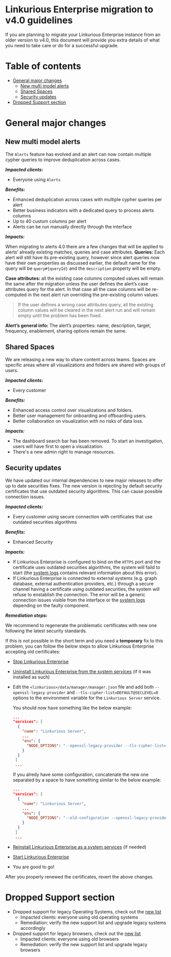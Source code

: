 <!-- omit in toc -->
# Linkurious Enterprise migration to v4.0 guidelines

If you are planning to migrate your Linkurious Enterprise instance from an older version to v4.0,
this document will provide you extra details of what you need to take care or do for a successful upgrade.

<!-- omit in toc -->
# Table of contents
- [General major changes](#general-major-changes)
  - [New multi model alerts](#new-multi-model-alerts)
  - [Shared Spaces](#shared-spaces)
  - [Security updates](#security-updates)
- [Dropped Support section](#dropped-support-section)

# General major changes

## New multi model alerts

The `Alerts` feature has evolved and an alert can now contain multiple cypher queries to improve deduplication across cases.

***Impacted clients:***

- Everyone using `Alerts`

***Benefits:***

- Enhanced deduplication across cases with multiple cypher queries per alert
- Better business indicators with a dedicated query to process alerts columns
- Up to 40 custom columns per alert
- Alerts can be run manually directly through the interface

***Impacts:***

When migrating to alerts 4.0 there are a few changes that will be applied to alerts’ already existing matches, queries and case attributes.
**Queries:** Each alert will still have its pre-existing query, however since alert queries now have their own properties as discussed earlier, the default name for the query will be 
`query#{queryId}` and the `description` property will be empty.

**Case attributes:** all the existing case columns computed values will remain the same after the migration unless the user defines the alert’s case attributes query for the alert. In that case all the case columns will be re-computed in the next alert run overriding the pre-existing column values. 
> If the user defines a wrong case attributes query, all the existing column values will be cleared in the next alert run and will remain empty until the problem has been fixed.

**Alert’s general info:** The alert’s properties: name, description, target, frequency, enablement, sharing options remain the same.

## Shared Spaces

We are releasing a new way to share content across teams. Spaces are specific areas where all visualizations and folders are shared with groups of users.

***Impacted clients:***

- Every customer

***Benefits:***

- Enhanced access control over visualizations and folders.
- Better user management for onboarding and offboarding users.
- Better collaboration on visualization with no risks of data loss.

***Impacts:***

- The dashboard search bar has been removed. To start an investigation, users will have first to open a visualization.
- There's a new admin right to manage resources.

## Security updates

We have updated our internal dependencies to new major releases to offer up to date securities fixes.
The new version is rejecting by default security certificates that use outdated security algorithms. This can cause possible connection issues.

***Impacted clients:***

- Every customer using secure connection with certificates that use outdated securities algorithms

***Benefits:***

- Enhanced Security

***Impacts:***

- If Linkurious Enterprise is configured to bind on the `HTTPS` port and the certificate uses outdated securities algorithms, the system will faild to start (the [system logs][6] contains relevant information about this error).
- If Linkurious Enterprise is connected to external systems (e.g. graph database, external authentication providers, etc.) through a secure channel having a certificate using outdated securities, the system will refuse to enstablish the connection. The error will be a generic connection issues visible from the interface or the [system logs][6] depending on the faulty component.

***Remediation steps:***

We recommend to regenerate the problematic certificates with new one following the latest security standards.

If this is not possible in the short term and you need a **temporary** fix to this problem, you can follow the below steps to allow Linkurious Enterprise accepting old certificates:
- [Stop Linkurious Enterprise][1]
- [Uninstall Linkurious Enterprise from the system services][2] (if it was installed as such)
- Edit the `<linkurious>/data/manager/manager.json` file and add both `--openssl-legacy-provider` and `--tls-cipher-list=DEFAULT@SECLEVEL=0` options to the environment variable for the `Linkurious Server` service.
  
  You should now have something like the below example:
  ```json
  ...
  "services": [
    {
      "name": "Linkurious Server",
      ...
      "env": {
        "NODE_OPTIONS": "--openssl-legacy-provider --tls-cipher-list=DEFAULT@SECLEVEL=0"
      }
    }
   ]
   ...
  ```
  If you alredy have some configuration, concatenate the new one separated by a space to have something similar to the below example:
  ```json
  ...
  "services": [
    {
      "name": "Linkurious Server",
      ...
      "env": {
        "NODE_OPTIONS": "--old-configuration --openssl-legacy-provider --tls-cipher-list=DEFAULT@SECLEVEL=0"
      }
    }
   ]
   ...
  ```
- [Reinstall Linkurious Enterprise as a system services][3] (if needed)
- [Start Linkurious Enterprise][4]
- You are good to go!

After you properly renewed the certificates, revert the above changes.

# Dropped Support section

- Dropped support for legacy Operating Systems, check out the [new list][5]
  - Impacted clients: everyone using old operating systems
  - Remediation: verify the new support list and upgrade legacy systems accordingly
- Dropped support for legacy browsers, check out the [new list][7]
  - Impacted clients: everyone using old browsers
  - Remediation: verify the new support list and upgrade legacy browsers

[1]: https://doc.linkurio.us/admin-manual/4.0/stop/
[2]: https://doc.linkurious.com/admin-manual/4.0/install/#uninstall-from-services
[3]: https://doc.linkurious.com/admin-manual/4.0/install/#install-as-a-service
[4]: https://doc.linkurio.us/admin-manual/4.0/start/
[5]: https://doc.linkurio.us/admin-manual/4.0/requirements/#operating-system
[6]: https://doc.linkurious.com/admin-manual/4.0/logs/
[7]: https://doc.linkurious.com/admin-manual/4.0/client-requirements/#desktop-browsers
